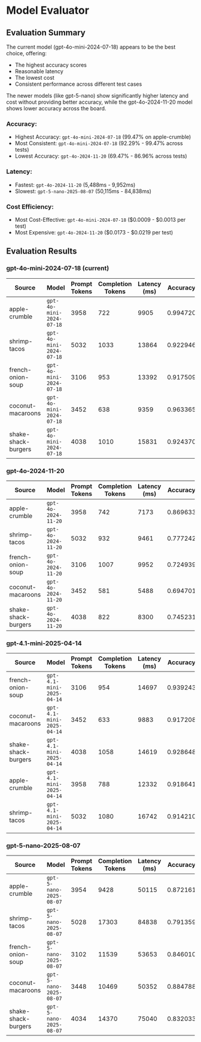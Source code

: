 # Model Evaluator

## Evaluation Summary

The current model (gpt-4o-mini-2024-07-18) appears to be the best choice, offering:

- The highest accuracy scores
- Reasonable latency
- The lowest cost
- Consistent performance across different test cases

The newer models (like gpt-5-nano) show significantly higher latency and cost without providing better accuracy, while the gpt-4o-2024-11-20 model shows lower accuracy across the board.

### Accuracy:
* Highest Accuracy: `gpt-4o-mini-2024-07-18` (99.47% on apple-crumble)
* Most Consistent: `gpt-4o-mini-2024-07-18` (92.29% - 99.47% across tests)
* Lowest Accuracy: `gpt-4o-2024-11-20` (69.47% - 86.96% across tests)

### Latency:
* Fastest: `gpt-4o-2024-11-20` (5,488ms - 9,952ms)
* Slowest: `gpt-5-nano-2025-08-07` (50,115ms - 84,838ms)

### Cost Efficiency:
* Most Cost-Effective: `gpt-4o-mini-2024-07-18` ($0.0009 - $0.0013 per test)
* Most Expensive: `gpt-4o-2024-11-20` ($0.0173 - $0.0219 per test)

## Evaluation Results

### gpt-4o-mini-2024-07-18 (current)

| Source | Model | Prompt Tokens | Completion Tokens | Latency (ms) | Accuracy | Total Cost |
| --- | --- | --- | --- | --- | --- | --- |
| apple-crumble | `gpt-4o-mini-2024-07-18` | 3958 | 722 | 9905 | 0.994720 | 0.001027 |
| shrimp-tacos | `gpt-4o-mini-2024-07-18` | 5032 | 1033 | 13864 | 0.922946 | 0.001375 |
| french-onion-soup | `gpt-4o-mini-2024-07-18` | 3106 | 953 | 13392 | 0.917509 | 0.001038 |
| coconut-macaroons | `gpt-4o-mini-2024-07-18` | 3452 | 638 | 9359 | 0.963365 | 0.000901 |
| shake-shack-burgers | `gpt-4o-mini-2024-07-18` | 4038 | 1010 | 15831 | 0.924370 | 0.001212 |

### gpt-4o-2024-11-20

| Source | Model | Prompt Tokens | Completion Tokens | Latency (ms) | Accuracy | Total Cost |
| --- | --- | --- | --- | --- | --- | --- |
| apple-crumble | `gpt-4o-2024-11-20` | 3958 | 742 | 7173 | 0.869633 | 0.017315 |
| shrimp-tacos | `gpt-4o-2024-11-20` | 5032 | 932 | 9461 | 0.777242 | 0.021900 |
| french-onion-soup | `gpt-4o-2024-11-20` | 3106 | 1007 | 9952 | 0.724939 | 0.017835 |
| coconut-macaroons | `gpt-4o-2024-11-20` | 3452 | 581 | 5488 | 0.694701 | 0.014440 |
| shake-shack-burgers | `gpt-4o-2024-11-20` | 4038 | 822 | 8300 | 0.745231 | 0.018315 |

### gpt-4.1-mini-2025-04-14

| Source | Model | Prompt Tokens | Completion Tokens | Latency (ms) | Accuracy | Total Cost |
| --- | --- | --- | --- | --- | --- | --- |
| french-onion-soup | `gpt-4.1-mini-2025-04-14` | 3106 | 954 | 14697 | 0.939243 | 0.002769 |
| coconut-macaroons | `gpt-4.1-mini-2025-04-14` | 3452 | 633 | 9883 | 0.917208 | 0.002394 |
| shake-shack-burgers | `gpt-4.1-mini-2025-04-14` | 4038 | 1058 | 14619 | 0.928648 | 0.003308 |
| apple-crumble | `gpt-4.1-mini-2025-04-14` | 3958 | 788 | 12332 | 0.918641 | 0.002844 |
| shrimp-tacos | `gpt-4.1-mini-2025-04-14` | 5032 | 1080 | 16742 | 0.914210 | 0.003741 |

### gpt-5-nano-2025-08-07

| Source | Model | Prompt Tokens | Completion Tokens | Latency (ms) | Accuracy | Total Cost |
| --- | --- | --- | --- | --- | --- | --- |
| apple-crumble | `gpt-5-nano-2025-08-07` | 3954 | 9428 | 50115 | 0.872161 | 0.003969 |
| shrimp-tacos | `gpt-5-nano-2025-08-07` | 5028 | 17303 | 84838 | 0.791359 | 0.007173 |
| french-onion-soup | `gpt-5-nano-2025-08-07` | 3102 | 11539 | 53653 | 0.846010 | 0.004771 |
| coconut-macaroons | `gpt-5-nano-2025-08-07` | 3448 | 10469 | 50352 | 0.884788 | 0.004360 |
| shake-shack-burgers | `gpt-5-nano-2025-08-07` | 4034 | 14370 | 75040 | 0.832033 | 0.005950 |